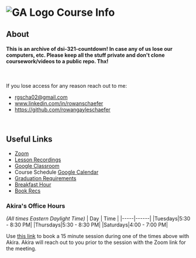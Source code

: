 # ![GA Logo](https://camo.githubusercontent.com/6ce15b81c1f06d716d753a61f5db22375fa684da/68747470733a2f2f67612d646173682e73332e616d617a6f6e6177732e636f6d2f70726f64756374696f6e2f6173736574732f6c6f676f2d39663838616536633963333837313639306533333238306663663535376633332e706e67) Course Info

## About

#### This is an archive of dsi-321-countdown! In case any of us lose our computers, etc.  Please keep all the stuff private and don't clone coursework/videos to a public repo. Thx! 

<br />

If you lose access for any reason reach out to me:
* rgscha02@gmail.com <br />
* www.linkedin.com/in/rowanschaefer <br />
* https://github.com/rowangayleschaefer <br />

<br />


## Useful Links

* [Zoom](https://generalassembly.zoom.us/j/91381693002?pwd=ZktQRDc3VUpsajNBbDRlbVZpUEN5dz09)
* [Lesson Recordings](./recordings.md)
* [Google Classroom](https://classroom.google.com/u/1/c/NDgxOTUyODE5MzQy)
* Course Schedule [Google Calendar](https://calendar.google.com/calendar/u/0/r?cid=c_classroom82ea08f1)
* [Graduation Requirements](./graduation-requirements.md)
* [Breakfast Hour](https://git.generalassemb.ly/DSIR-321/breakfast-hour)
* [Book Recs](https://git.generalassemb.ly/DSIR-321-Countdown/course-info/blob/main/book-recs.md)
  

### Akira's Office Hours
_(All times Eastern Daylight Time)_
| Day | Time |
|-----|------|
|Tuesdays|5:30 - 8:30 PM|
|Thursdays|5:30 - 8:30 PM|
|Saturdays|4:00 - 7:00 PM|

Use [this link](https://calendly.com/akira-takahashi/dsir-321-countdown-ta-office-hour-session) to book a 15 minute session during one of the times above with Akira. Akira will reach out to you prior to the session with the Zoom link for the meeting.
